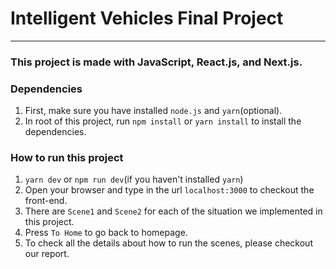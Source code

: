 # Intelligent Vehicles Final Project 
---
### This project is made with JavaScript, React.js, and Next.js.

### Dependencies

1. First, make sure you have installed `node.js` and `yarn`(optional).
2. In root of this project, run `npm install` or `yarn install` to install the dependencies.

### How to run this project
1. `yarn dev` or `npm run dev`(if you haven't installed `yarn`)
2. Open your browser and type in the url `localhost:3000` to checkout the front-end.
3. There are `Scene1` and `Scene2` for each of the situation we implemented in this project.
4. Press `To Home` to go back to homepage. 
5. To check all the details about how to run the scenes, please checkout our report.
